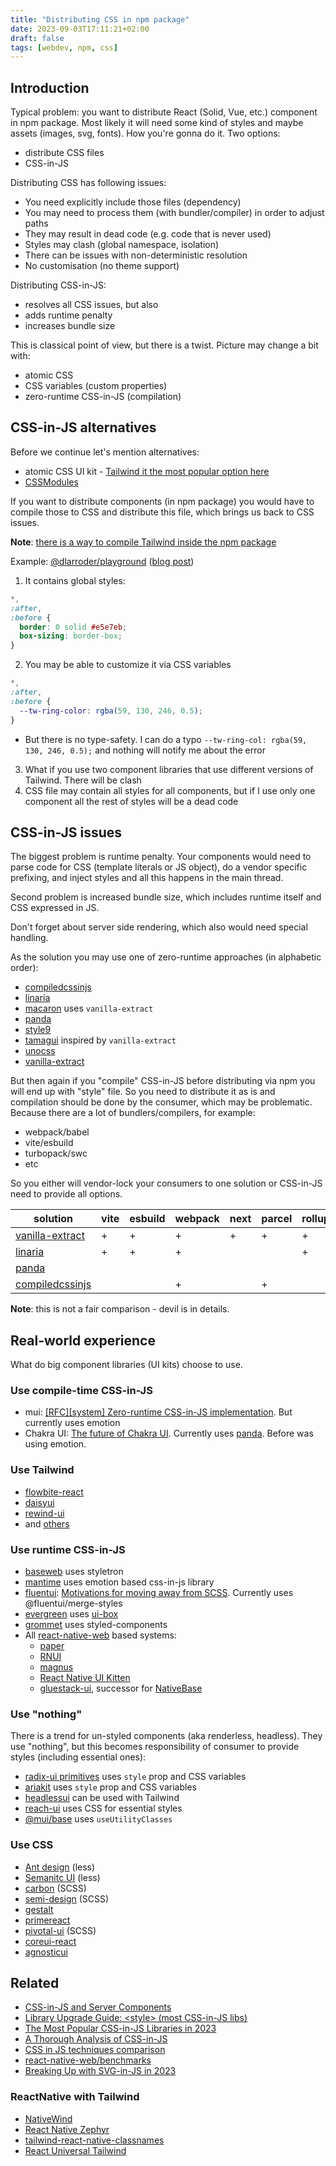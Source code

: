 ```yaml
---
title: "Distributing CSS in npm package"
date: 2023-09-03T17:11:21+02:00
draft: false
tags: [webdev, npm, css]
---
```


## Introduction

Typical problem: you want to distribute React (Solid, Vue, etc.) component in npm package. Most likely it will need some kind of styles and maybe assets (images, svg, fonts). How you're gonna do it. Two options:

<!--more-->

- distribute CSS files
- CSS-in-JS

Distributing CSS has following issues:

- You need explicitly include those files (dependency)
- You may need to process them (with bundler/compiler) in order to adjust paths
- They may result in dead code (e.g. code that is never used)
- Styles may clash (global namespace, isolation)
- There can be issues with non-deterministic resolution
- No customisation (no theme support)

Distributing CSS-in-JS:

- resolves all CSS issues, but also
- adds runtime penalty
- increases bundle size

This is classical point of view, but there is a twist. Picture may change a bit with:

- atomic CSS
- CSS variables (custom properties)
- zero-runtime CSS-in-JS (compilation)

## CSS-in-JS alternatives

Before we continue let's mention alternatives:

- atomic CSS UI kit - [Tailwind it the most popular option here](https://2023.stateofcss.com/en-US/css-frameworks/)
- [CSSModules](https://github.com/css-modules/css-modules)

If you want to distribute components (in npm package) you would have to compile those to CSS and distribute this file, which brings us back to CSS issues.

**Note**: [there is a way to compile Tailwind inside the npm package](https://github.com/tailwindlabs/tailwindcss/discussions/8814)

Example: [@dlarroder/playground](https://www.npmjs.com/package/@dlarroder/playground?activeTab=code) ([blog post](https://www.trongtomo.com/blog/create-and-publish-your-own-react-component-library-with-typescript-storybook-and-tailwind))

1. It contains global styles:

```css
*,
:after,
:before {
  border: 0 solid #e5e7eb;
  box-sizing: border-box;
}
```

2. You may be able to customize it via CSS variables

```css
*,
:after,
:before {
  --tw-ring-color: rgba(59, 130, 246, 0.5);
}
```

- But there is no type-safety. I can do a typo `--tw-ring-col: rgba(59, 130, 246, 0.5);` and nothing will notify me about the error

3. What if you use two component libraries that use different versions of Tailwind. There will be clash
4. CSS file may contain all styles for all components, but if I use only one component all the rest of styles will be a dead code

## CSS-in-JS issues

The biggest problem is runtime penalty. Your components would need to parse code for CSS (template literals or JS object), do a vendor specific prefixing, and inject styles and all this happens in the main thread.

Second problem is increased bundle size, which includes runtime itself and CSS expressed in JS.

Don't forget about server side rendering, which also would need special handling.

As the solution you may use one of zero-runtime approaches (in alphabetic order):

- [compiledcssinjs](https://compiledcssinjs.com/)
- [linaria](https://linaria.dev/)
- [macaron](https://macaron.js.org/) uses `vanilla-extract`
- [panda](https://panda-css.com/)
- [style9](https://github.com/johanholmerin/style9/blob/master/docs/How-it-works.md)
- [tamagui](https://github.com/tamagui/tamagui/blob/becbd88dd46fc43b4c0a838c33a19f07cb578542/packages/vite-plugin/src/extract.ts#L1) inspired by `vanilla-extract`
- [unocss](https://unocss.dev/guide/)
- [vanilla-extract](https://vanilla-extract.style/)

But then again if you "compile" CSS-in-JS before distributing via npm you will end up with "style" file. So you need to distribute it as is and compilation should be done by the consumer, which may be problematic. Because there are a lot of bundlers/compilers, for example:

- webpack/babel
- vite/esbuild
- turbopack/swc
- etc

So you either will vendor-lock your consumers to one solution or CSS-in-JS need to provide all options.

| solution                                                                                            | vite | esbuild | webpack | next | parcel | rollup | babel | cli |
| --------------------------------------------------------------------------------------------------- | ---- | ------- | ------- | ---- | ------ | ------ | ----- | --- |
| [vanilla-extract](https://vanilla-extract.style/documentation/getting-started/#bundler-integration) | +    | +       | +       | +    | +      | +      |       |     |
| [linaria](https://github.com/callstack/linaria/blob/master/docs/BUNDLERS_INTEGRATION.md)            | +    | +       | +       |      |        | +      | +     |     |
| [panda](https://panda-css.com/docs/installation/cli)                                             |      |         |         |      |        |        |       | +   |
| [compiledcssinjs](https://compiledcssinjs.com/docs/installation)                                    |      |         | +       |      | +      |        | +     |     |

**Note**: this is not a fair comparison - devil is in details.

## Real-world experience

What do big component libraries (UI kits) choose to use.

### Use compile-time CSS-in-JS

- mui: [[RFC][system] Zero-runtime CSS-in-JS implementation](https://github.com/mui/material-ui/issues/38137). But currently uses emotion
- Chakra UI: [The future of Chakra UI](https://www.adebayosegun.com/blog/the-future-of-chakra-ui). Currently uses [panda](https://github.com/chakra-ui/panda). Before was using emotion.

### Use Tailwind

- [flowbite-react](https://github.com/themesberg/flowbite-react)
- [daisyui](https://daisyui.com/)
- [rewind-ui](https://rewind-ui.dev/)
- and [others](https://github.com/aniftyco/awesome-tailwindcss#ui-libraries-components--templates)

### Use runtime CSS-in-JS

- [baseweb](https://github.com/uber/baseweb) uses styletron
- [mantime](https://github.com/mantinedev/mantine) uses emotion based css-in-js library
- [fluentui](https://react.fluentui.dev/): [Motivations for moving away from SCSS](https://github.com/microsoft/fluentui/wiki/Component-Styling#motivations-for-moving-away-from-scss). Currently uses @fluentui/merge-styles
- [evergreen](https://evergreen.segment.com/) uses [ui-box](https://github.com/segmentio/ui-box)
- [grommet](https://github.com/grommet/grommet) uses styled-components
- All [react-native-web](https://necolas.github.io/react-native-web/) based systems:
  - [paper](https://reactnativepaper.com/)
  - [RNUI](https://wix.github.io/react-native-ui-lib/)
  - [magnus](https://magnus-ui.com/)
  - [React Native UI Kitten](https://akveo.github.io/react-native-ui-kitten/docs/guides/running-on-the-web#existing-expo-applications)
  - [gluestack-ui](https://ui.gluestack.io/), successor for [NativeBase](https://nativebase.io/)

### Use "nothing"

There is a trend for un-styled components (aka renderless, headless). They use "nothing", but this becomes responsibility of consumer to provide styles (including essential ones):

- [radix-ui primitives](https://www.radix-ui.com/primitives/docs/guides/styling) uses `style` prop and CSS variables
- [ariakit](https://ariakit.org/guide/styling) uses `style` prop and CSS variables
- [headlessui](https://github.com/tailwindlabs/headlessui) can be used with Tailwind
- [reach-ui](https://reach.tech/) uses CSS for essential styles
- [@mui/base](https://github.com/mui/material-ui/tree/master/packages/mui-base) uses `useUtilityClasses`

### Use CSS

- [Ant design](https://ant.design) (less)
- [Semanitc UI](https://react.semantic-ui.com/theming/) (less)
- [carbon](https://github.com/carbon-design-system/carbon/tree/main) (SCSS)
- [semi-design](https://github.com/DouyinFE/semi-design) (SCSS)
- [gestalt](https://github.com/pinterest/gestalt)
- [primereact](https://github.com/primefaces/primereact)
- [pivotal-ui](https://github.com/pivotal-cf/pivotal-ui) (SCSS)
- [coreui-react](https://github.com/coreui/coreui-react)
- [agnosticui](https://github.com/AgnosticUI/agnosticui)

## Related

- [CSS-in-JS and Server Components](https://nextjs.org/docs/app/building-your-application/styling/css-in-js)
- [Library Upgrade Guide: \<style\> (most CSS-in-JS libs)](https://github.com/reactwg/react-18/discussions/110)
- [The Most Popular CSS-in-JS Libraries in 2023](https://stackdiary.com/css-in-js-libraries/)
- [A Thorough Analysis of CSS-in-JS](https://css-tricks.com/a-thorough-analysis-of-css-in-js/)
- [CSS in JS techniques comparison](https://github.com/MicheleBertoli/css-in-js)
- [react-native-web/benchmarks](https://necolas.github.io/react-native-web/benchmarks/)
- [Breaking Up with SVG-in-JS in 2023](https://kurtextrem.de/posts/svg-in-js)

### ReactNative with Tailwind

- [NativeWind](https://www.nativewind.dev/)
- [React Native Zephyr](https://formidable.com/open-source/react-native-zephyr/)
- [tailwind-react-native-classnames](https://github.com/jaredh159/tailwind-react-native-classnames)
- [React Universal Tailwind](https://github.com/react-universal/tailwind)
